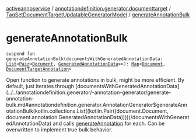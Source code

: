 [activeannoservice](../../index.md) / [annotationdefinition.generator.documenttarget](../index.md) / [TagSetDocumentTargetUpdatableGeneratorModel](index.md) / [generateAnnotationBulk](./generate-annotation-bulk.md)

# generateAnnotationBulk

`suspend fun generateAnnotationBulk(documentsWithGeneratedAnnotationData: `[`List`](https://kotlinlang.org/api/latest/jvm/stdlib/kotlin.collections/-list/index.html)`<`[`Pair`](https://kotlinlang.org/api/latest/jvm/stdlib/kotlin/-pair/index.html)`<`[`Document`](../../document/-document/index.md)`, `[`GeneratedAnnotationData`](../../document.annotation/-generated-annotation-data/index.md)`>>): `[`Map`](https://kotlinlang.org/api/latest/jvm/stdlib/kotlin.collections/-map/index.html)`<`[`Document`](../../document/-document/index.md)`, `[`DocumentTargetAnnotation`](../../document.annotation/-document-target-annotation/index.md)`>`

Open function to generate annotations in bulk, might be more efficient. By default, just iterates through
[documentsWithGeneratedAnnotationData](../../annotationdefinition.generator/-annotation-generator/generate-annotation-bulk.md#annotationdefinition.generator.AnnotationGenerator$generateAnnotationBulk(kotlin.collections.List((kotlin.Pair((document.Document, document.annotation.GeneratedAnnotationData)))))/documentsWithGeneratedAnnotationData) and calls [generateAnnotation](../../annotationdefinition.generator/-annotation-generator/generate-annotation.md) for each. Can be overwritten to implement true bulk behavior.

